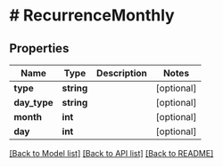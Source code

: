 # # RecurrenceMonthly

## Properties

Name | Type | Description | Notes
------------ | ------------- | ------------- | -------------
**type** | **string** |  | [optional]
**day_type** | **string** |  | [optional]
**month** | **int** |  | [optional]
**day** | **int** |  | [optional]

[[Back to Model list]](../../README.md#models) [[Back to API list]](../../README.md#endpoints) [[Back to README]](../../README.md)
